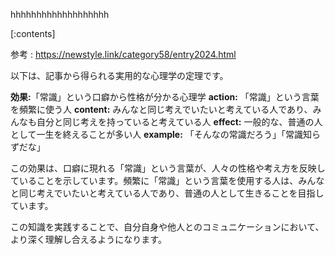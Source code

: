

hhhhhhhhhhhhhhhhhhh
    
[:contents]

参考 : https://newstyle.link/category58/entry2024.html

以下は、記事から得られる実用的な心理学の定理です。

**効果:**「常識」という口癖から性格が分かる心理学
**action:** 「常識」という言葉を頻繁に使う人
**content:** みんなと同じ考えでいたいと考えている人であり、みんなも自分と同じ考えを持っていると考えている人
**effect:** 一般的な、普通の人として一生を終えることが多い人
**example:** 「そんなの常識だろう」「常識知らずだな」

この効果は、口癖に現れる「常識」という言葉が、人々の性格や考え方を反映していることを示しています。頻繁に「常識」という言葉を使用する人は、みんなと同じ考えでいたいと考えている人であり、普通の人として生きることを目指しています。

この知識を実践することで、自分自身や他人とのコミュニケーションにおいて、より深く理解し合えるようになります。

    